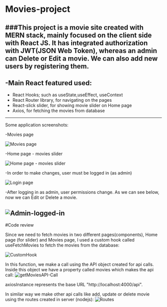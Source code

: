 # Movies-project

###This project is a movie site created with MERN stack, mainly focused on the client side with React JS.
It has integrated authorization with JWT(JSON Web Token), whereas an admin can  Delete or Edit a movie.
We can also add new users by registering them.
---
## -Main React featured used: 
* React Hooks; such as useState,useEffect, useContext
* React Router library, for navigating on the pages
* React-slick slider, for showing movie slider on Home page
* Axios, for fetching the movies from database 
---
Some application screenshots: 

-Movies page

![Movies page](https://user-images.githubusercontent.com/44265863/140621318-4f1f8f6e-ef6f-459c-809c-e6a9794bbf5b.jpg)

-Home page - movies slider

![Home page - movies slider](https://user-images.githubusercontent.com/44265863/140621373-65f6b3ff-8339-4200-a731-e41450ca6742.jpg)


-In order to make changes, user must be logged in (as admin)

![Login page](https://user-images.githubusercontent.com/44265863/140621419-34c92d73-c411-42e5-b4c7-4ff9eab1f5e9.jpg)

-After logging in as admin, user permissions change. As we can see below, now we can Edit or Delete a movie.

![Admin-logged-in](https://user-images.githubusercontent.com/44265863/140621487-7d49ff90-36a6-4007-bb44-3e5f52ca6a00.jpg)
--- 
#Code review

Since we need to fetch movies in two different pages(components), Home page (for slider) and Movies page, I used a custom hook called useFetchMovies to fetch the movies from the database: 

![CustomHook](https://user-images.githubusercontent.com/44265863/140739211-158a8d95-a934-430f-bbcd-37d66baa0f5f.jpg)

In this function, we make a call using the API object created for api calls. Inside this object we have a property called movies which makes the api call: 
![getMoviesAPI-Call](https://user-images.githubusercontent.com/44265863/140739875-06677131-7b27-4f0f-be6e-3a99d58e3e00.jpg)

axiosInstance represents the base URL "http://localhost:4000/api". 

In similar way we make other api calls like add, update or delete movie using the routes created in server (nodejs): 
![Routes](https://user-images.githubusercontent.com/44265863/140740192-4347a164-011e-4588-82b5-443079cf69bd.jpg)


